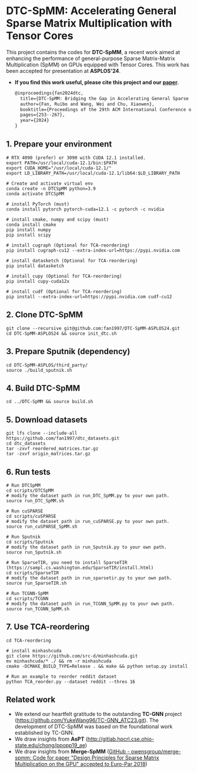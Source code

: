 # DTC-SpMM: Accelerating General Sparse Matrix Multiplication with Tensor Cores

This project contains the codes for **DTC-SpMM**, a recent work aimed at enhancing the performance of general-purpose Sparse Matrix-Matrix Multiplication (SpMM) on GPUs equipped with Tensor Cores. This work has been accepted for presentation at **ASPLOS'24**.

- **If you find this work useful, please cite this project and our [paper](https://dl.acm.org/doi/abs/10.1145/3620666.3651378 ).**

  ```tex
  @inproceedings{fan2024dtc,
    title={DTC-SpMM: Bridging the Gap in Accelerating General Sparse Matrix Multiplication with Tensor Cores},
    author={Fan, Ruibo and Wang, Wei and Chu, Xiaowen},
    booktitle={Proceedings of the 29th ACM International Conference on Architectural Support for Programming Languages and Operating Systems, Volume 3},
    pages={253--267},
    year={2024}
  }
  ```

  

## 1. Prepare your environment

```shell
# RTX 4090 (prefer) or 3090 with CUDA 12.1 installed.
export PATH=/usr/local/cuda-12.1/bin:$PATH
export CUDA_HOME="/usr/local/cuda-12.1/"
export LD_LIBRARY_PATH=/usr/local/cuda-12.1/lib64:$LD_LIBRARY_PATH

# Create and activate virtual env
conda create -n DTCSpMM python=3.9
conda activate DTCSpMM

# install PyTorch (must)
conda install pytorch pytorch-cuda=12.1 -c pytorch -c nvidia

# install cmake, numpy and scipy (must)
conda install cmake
pip install numpy
pip install scipy

# install cugraph (Optional for TCA-reordering)
pip install cugraph-cu12 --extra-index-url=https://pypi.nvidia.com

# install datasketch (Optional for TCA-reordering)
pip install datasketch

# install cupy (Optional for TCA-reordering)
pip install cupy-cuda12x

# install cudf (Optional for TCA-reordering)
pip install --extra-index-url=https://pypi.nvidia.com cudf-cu12
```

## 2. Clone DTC-SpMM

```shell
git clone --recursive git@github.com:fan1997/DTC-SpMM-ASPLOS24.git
cd DTC-SpMM-ASPLOS24 && source init_dtc.sh
```

## 3. Prepare Sputnik (dependency)

```shell
cd DTC-SpMM-ASPLOS/third_party/
source ./build_sputnik.sh
```

## 4. Build DTC-SpMM

```shell
cd ../DTC-SpMM && source build.sh
```

## 5. Download datasets

```shell
git lfs clone --include-all https://github.com/fan1997/dtc_datasets.git
cd dtc_datasets
tar -zxvf reordered_matrices.tar.gz
tar -zxvf origin_matrices.tar.gz
```

## 6. Run tests

``` SHELL
# Run DTCSpMM
cd scripts/DTCSpMM 
# modify the dataset path in run_DTC_SpMM.py to your own path.
source run_DTC_SpMM.sh

# Run cuSPARSE
cd scripts/cuSPARSE 
# modify the dataset path in run_cuSPARSE.py to your own path.
source run_cuSPARSE_SpMM.sh

# Run Sputnik
cd scripts/Sputnik 
# modify the dataset path in run_Sputnik.py to your own path.
source run_Sputnik.sh

# Run SparseTIR, you need to install SparseTIR (https://sampl.cs.washington.edu/SparseTIR/install.html)
cd scripts/SparseTIR 
# modify the dataset path in run_sparsetir.py to your own path.
source run_SparseTIR.sh

# Run TCGNN-SpMM
cd scripts/TCGNN 
# modify the dataset path in run_TCGNN_SpMM.py to your own path.
source run_TCGNN_SpMM.sh
```

## 7. Use TCA-reordering

```shell
cd TCA-reordering

# install minhashcuda
git clone https://github.com/src-d/minhashcuda.git
mv minhashcuda/* ./ && rm -r minhashcuda
cmake -DCMAKE_BUILD_TYPE=Release . && make && python setup.py install

# Run an example to reorder reddit dataset
python TCA_reorder.py --dataset reddit --thres 16
```

## Related work

- We extend our heartfelt gratitude to the outstanding **TC-GNN** project (https://github.com/YukeWang96/TC-GNN_ATC23.git). The development of DTC-SpMM was based on the foundational work established by TC-GNN.
- We draw insights from **AsPT** (http://gitlab.hpcrl.cse.ohio-state.edu/chong/ppopp19_ae)
- We draw insights from **Merge-SpMM** ([GitHub - owensgroup/merge-spmm: Code for paper "Design Principles for Sparse Matrix Multiplication on the GPU" accepted to Euro-Par 2018](https://github.com/owensgroup/merge-spmm))
